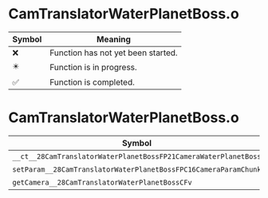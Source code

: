 # CamTranslatorWaterPlanetBoss.o
| Symbol | Meaning 
| ------------- | ------------- 
| :x: | Function has not yet been started. 
| :eight_pointed_black_star: | Function is in progress. 
| :white_check_mark: | Function is completed. 


# CamTranslatorWaterPlanetBoss.o
| Symbol | Decompiled? |
| ------------- | ------------- |
| `__ct__28CamTranslatorWaterPlanetBossFP21CameraWaterPlanetBoss` | :white_check_mark: |
| `setParam__28CamTranslatorWaterPlanetBossFPC16CameraParamChunk` | :x: |
| `getCamera__28CamTranslatorWaterPlanetBossCFv` | :white_check_mark: |
